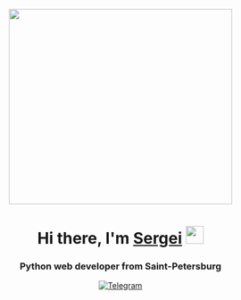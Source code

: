 
<p align="center">
  <img width="400" height="350" src="https://github.com/sergeykolbasin97/sergeykolbasin97/assets/111511890/104c88a9-741a-4cbc-a25c-1fb2b55dc359">
</p>

<h1 align="center">
  Hi there, I'm <a href="https://www.youtube.com/channel/UCaW0RNRwMILFdRM3-EpUYjg" target="_blank">Sergei</a> 
  <img src="https://github.com/blackcater/blackcater/raw/main/images/Hi.gif" height="32"/>
</h1>

<h3 align="center">Python web developer from Saint-Petersburg</h3>

<p align="center">
<a href='https://t.me/sskolbasin'>
  <img src="https://img.shields.io/badge/Telegram-blue?style=for-the-badge&logo=telegram&logoColor=white" alt='Telegram'/>
</a>
</p>


<!--
**sergeykolbasin97/sergeykolbasin97** is a ✨ _special_ ✨ repository because its `README.md` (this file) appears on your GitHub profile.

Here are some ideas to get you started:

- 🔭 I’m currently working on ...
- 🌱 I’m currently learning ...
- 👯 I’m looking to collaborate on ...
- 🤔 I’m looking for help with ...
- 💬 Ask me about ...
- 📫 How to reach me: ...
- 😄 Pronouns: ...
- ⚡ Fun fact: ...
-->
